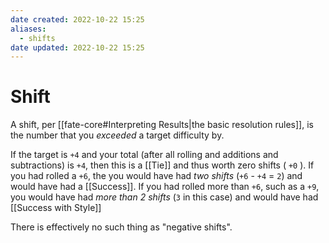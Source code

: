 ```yaml
---
date created: 2022-10-22 15:25
aliases:
  - shifts
date updated: 2022-10-22 15:25
---
```


# Shift

A shift, per [[fate-core#Interpreting Results|the basic resolution rules]], is the number that you _exceeded_ a target difficulty by.

If the target is `+4` and your total (after all rolling and additions and subtractions) is `+4`, then this is a [[Tie]] and thus worth zero shifts ( `+0` ).
If you had rolled a `+6`, the you would have had _two shifts_ (`+6` - `+4` = `2`) and would have had a [[Success]].
If you had rolled more than `+6`, such as a `+9`, you would have had _more than 2 shifts_ (`3` in this case) and would have had [[Success with Style]]

There is effectively no such thing as "negative shifts".
